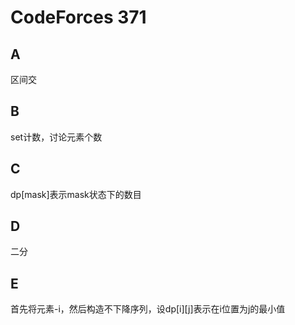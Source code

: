# CodeForces 371

## A

区间交

## B
set计数，讨论元素个数

## C
dp[mask]表示mask状态下的数目
 
## D

二分

## E

首先将元素-i，然后构造不下降序列，设dp[i][j]表示在i位置为j的最小值


 
 
 
 
